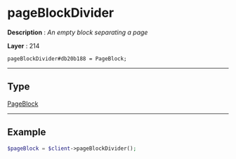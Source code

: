 # pageBlockDivider

**Description** : *An empty block separating a page*

**Layer** : 214

```tl
pageBlockDivider#db20b188 = PageBlock;
```

---

## Type

[PageBlock](type/PageBlock)

---

## Example

```php
$pageBlock = $client->pageBlockDivider();
```